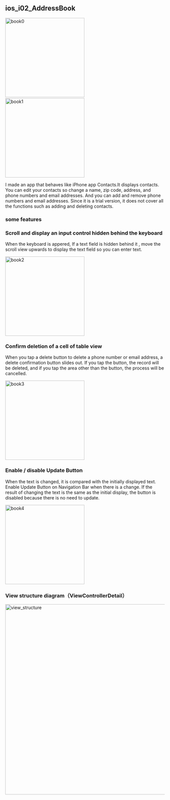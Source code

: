 ## ios_i02_AddressBook

<img src="http://mikomokaru.sakura.ne.jp/data/93/address_book0.png" alt="book0" title="book0" width="250">&nbsp;&nbsp;&nbsp;&nbsp;<img src="http://mikomokaru.sakura.ne.jp/data/93/address_book1.png" alt="book1" title="book1" width="250">

I made an app that behaves like iPhone app Contacts.It displays contacts. You can edit your contacts so change a name, zip code, address, and phone numbers and email addresses. And you can add and remove phone numbers and email addresses. Since it is a trial version, it does not cover all the functions such as adding and deleting contacts.

### some features

### Scroll and display an input control hidden behind the keyboard

When the keyboard is appered, If a text field is hidden behind it , move the scroll view upwards to display the text field so you can enter text.

<img src="http://mikomokaru.sakura.ne.jp/data/93/address_book2.png" alt="book2" title="book2" width="250">

### Confirm deletion of a cell of table view
When you tap a delete button to delete a phone number or email address, a delete confirmation button slides out. If you tap the button, the record will be deleted, and if you tap the area other than the button, the process will be cancelled.

<img src="http://mikomokaru.sakura.ne.jp/data/93/address_book3.png" alt="book3" title="book3" width="250">


### Enable / disable Update Button
When the text is changed, it is compared with the initially displayed text. Enable Update Button on Navigation Bar when there is a change. If the result of changing the text is the same as the initial display, the button is disabled because there is no need to update.

<img src="http://mikomokaru.sakura.ne.jp/data/93/address_book4.png" alt="book4" title="book4" width="250">

### View structure diagram（ViewControllerDetail）

<img src="http://mikomokaru.sakura.ne.jp/data/93/view_structure.png.png" alt="view_structure" title="view_structure" width="600">

